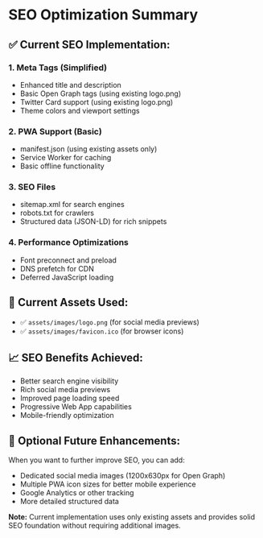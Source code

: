 # SEO Optimization Summary

## ✅ Current SEO Implementation:

### 1. **Meta Tags (Simplified)**
- Enhanced title and description
- Basic Open Graph tags (using existing logo.png)
- Twitter Card support (using existing logo.png)
- Theme colors and viewport settings

### 2. **PWA Support (Basic)**
- manifest.json (using existing assets only)
- Service Worker for caching
- Basic offline functionality

### 3. **SEO Files**
- sitemap.xml for search engines
- robots.txt for crawlers
- Structured data (JSON-LD) for rich snippets

### 4. **Performance Optimizations**
- Font preconnect and preload
- DNS prefetch for CDN
- Deferred JavaScript loading

## 🎯 **Current Assets Used:**
- ✅ `assets/images/logo.png` (for social media previews)
- ✅ `assets/images/favicon.ico` (for browser icons)

## 📈 **SEO Benefits Achieved:**
- Better search engine visibility
- Rich social media previews
- Improved page loading speed
- Progressive Web App capabilities
- Mobile-friendly optimization

## 🚀 **Optional Future Enhancements:**
When you want to further improve SEO, you can add:
- Dedicated social media images (1200x630px for Open Graph)
- Multiple PWA icon sizes for better mobile experience
- Google Analytics or other tracking
- More detailed structured data

**Note:** Current implementation uses only existing assets and provides solid SEO foundation without requiring additional images.